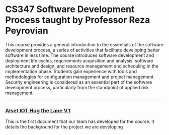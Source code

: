 # CS347 Software Development Process taught by Professor Reza Peyrovian  

This course provides a general introduction to the essentials of the software development process, a series of activities that facilitate developing better software in less time. The course introduces software development and deployment life cycles, requirements acquisition and analysis, software architecture and design, and resource management and scheduling in the implementation phase. Students gain experience with tools and methodologies for configuration management and project management. Security engineering is considered as an essential part of the software development process, particularly from the standpoint of applied risk management.

---
### [Alset IOT Hug the Lane V.1](https://docs.google.com/document/d/1ID7CypGjmvTVPvKGJalfvjLT5tu0MfqhdCSMcozOUw8/edit?usp=sharing) 
This is the first document that our team has developed for the course. It details the background for the project we are developing   
